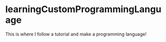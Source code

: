 # learningCustomProgrammingLanguage
This is where I follow a tutorial and make a programming language!
